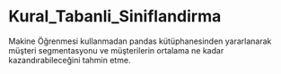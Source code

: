 # Kural_Tabanli_Siniflandirma
Makine Öğrenmesi kullanmadan pandas kütüphanesinden yararlanarak müşteri segmentasyonu ve müşterilerin ortalama ne kadar kazandırabileceğini tahmin etme.
